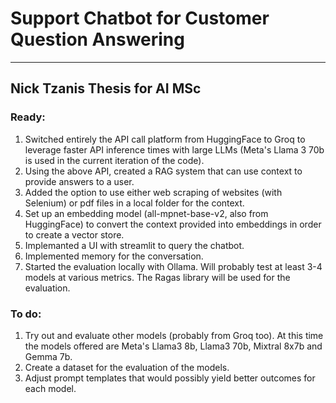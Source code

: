 # Support Chatbot for Customer Question Answering
------------
## Nick Tzanis Thesis for AI MSc

### Ready:
1. Switched entirely the API call platform from HuggingFace to Groq to leverage faster API inference times with large LLMs (Meta's Llama 3 70b is used in the current iteration of the code).
2. Using the above API, created a RAG system that can use context to provide answers to a user.
3. Added the option to use either web scraping of websites (with Selenium) or pdf files in a local folder for the context.
4. Set up an embedding model (all-mpnet-base-v2, also from HuggingFace) to convert the context provided into embeddings in order to create a vector store.
5. Implemanted a UI with streamlit to query the chatbot.
6. Implemented memory for the conversation.
7. Started the evaluation locally with Ollama. Will probably test at least 3-4 models at various metrics. The Ragas library will be used for the evaluation.
### To do:
1. Try out and evaluate other models (probably from Groq too). At this time the models offered are Meta's Llama3 8b, Llama3 70b, Mixtral 8x7b and Gemma 7b.
2. Create a dataset for the evaluation of the models.
3. Adjust prompt templates that would possibly yield better outcomes for each model.
